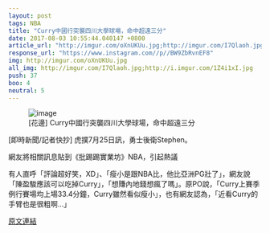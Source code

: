 ```yaml
---
layout: post
tags: NBA
title: "Curry中國行突襲四川大學球場，命中超遠三分"
date: 2017-08-03 10:55:44.040147 +0800
article_url: "http://imgur.com/oXnUKUu.jpg;http://imgur.com/I7Qlaoh.jpg;https://bbs.hupu.com/19804599.html;http://i.imgur.com/1Z4i1xI.jpg"
response_url: "https://www.instagram.com//p//BW9ZbRvnEF8"
img: http://imgur.com/oXnUKUu.jpg
all_img: http://imgur.com/I7Qlaoh.jpg;http://i.imgur.com/1Z4i1xI.jpg
push: 37
boo: 4
neutral: 5
---
```


<figure>
<img src="http://imgur.com/oXnUKUu.jpg" alt="image">
<figcaption>
[花邊] Curry中國行突襲四川大學球場，命中超遠三分
</figcaption>
</figure>



[即時新聞/記者快抄] 虎撲7月25日訊，勇士後衛Stephen。

網友將相關訊息貼到《批踢踢實業坊》NBA，引起熱議

有人直呼「評論超好笑，XD」、「瘦小是跟NBA比，他比亞洲PG壯了」，網友說「陳盈駿應該可以吃掉Curry」，「想賺內地錢想瘋了嗎」。原PO說，「Curry上賽季例行賽場均上場33.4分鐘，Curry雖然看似瘦小」，也有網友認為，「近看Curry的手臂也是很粗啊...」

<a href = "https://www.ptt.cc/bbs/NBA/M.1500977618.A.68B.html">原文連結</a>

